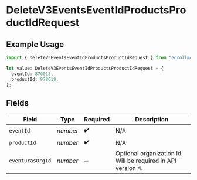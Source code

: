 # DeleteV3EventsEventIdProductsProductIdRequest

## Example Usage

```typescript
import { DeleteV3EventsEventIdProductsProductIdRequest } from "enrollments-sdk/models/operations";

let value: DeleteV3EventsEventIdProductsProductIdRequest = {
  eventId: 870013,
  productId: 978619,
};
```

## Fields

| Field                                                        | Type                                                         | Required                                                     | Description                                                  |
| ------------------------------------------------------------ | ------------------------------------------------------------ | ------------------------------------------------------------ | ------------------------------------------------------------ |
| `eventId`                                                    | *number*                                                     | :heavy_check_mark:                                           | N/A                                                          |
| `productId`                                                  | *number*                                                     | :heavy_check_mark:                                           | N/A                                                          |
| `eventurasOrgId`                                             | *number*                                                     | :heavy_minus_sign:                                           | Optional organization Id. Will be required in API version 4. |